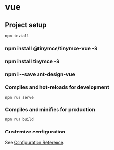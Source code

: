 # vue

## Project setup
```
npm install
```
### npm install @tinymce/tinymce-vue -S
### npm install tinymce -S
### npm i --save ant-design-vue


### Compiles and hot-reloads for development
```
npm run serve
```

### Compiles and minifies for production
```
npm run build
```

### Customize configuration
See [Configuration Reference](https://cli.vuejs.org/config/).
